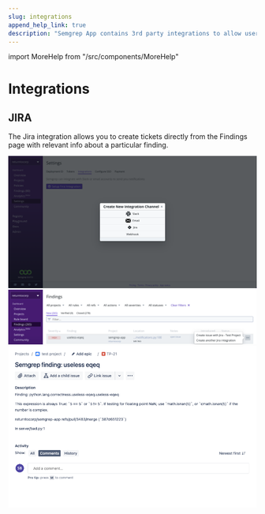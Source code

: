 ```yaml
---
slug: integrations
append_help_link: true
description: "Semgrep App contains 3rd party integrations to allow users to add data from Semgrep to other tools that are part of their workflows."
---
```


import MoreHelp from "/src/components/MoreHelp"

# Integrations

## JIRA

The Jira integration allows you to create tickets directly from the Findings page with relevant info about a particular finding.

![Setting up the Jira integration](../img/jira-integrations-page.png)
![Creating a Jira ticket from the Findings page](../img/jira-findings-page.png)
![Output of Jira integration](../img/jira-template.png)

<MoreHelp />
